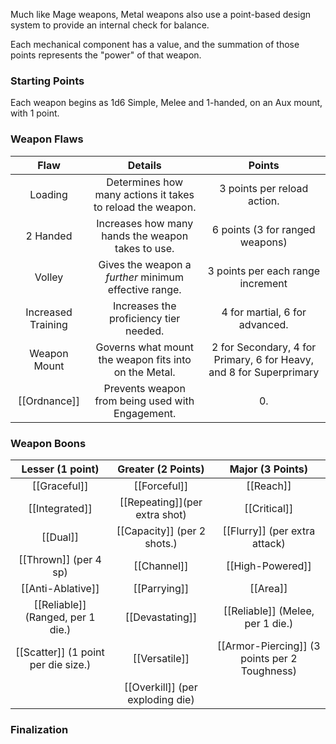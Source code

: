 Much like Mage weapons, Metal weapons also use a point-based design system to provide an internal check for balance. 

Each mechanical component has a value, and the summation of those points represents the "power" of that weapon. 

### Starting Points 

Each weapon begins as 1d6 Simple, Melee and 1-handed, on an Aux mount, with 1 point.

### Weapon Flaws 

|        Flaw        |                          Details                           |                               Points                                |
|:------------------:|:----------------------------------------------------------:|:-------------------------------------------------------------------:|
|      Loading       | Determines how many actions it takes to reload the weapon. |                     3 points per reload action.                     |
|      2 Handed      |     Increases how many hands the weapon takes to use.      |                   6 points (3 for ranged weapons)                   |
|       Volley       |   Gives the weapon a *further* minimum effective range.    |                  3 points per each range increment                  |
| Increased Training |           Increases the proficiency tier needed.           |                   4 for martial, 6 for advanced.                    |
|    Weapon Mount    |   Governs what mount the weapon fits into on the Metal.    | 2 for Secondary, 4 for Primary, 6 for Heavy, and 8 for Superprimary |
|    [[Ordnance]]    |      Prevents weapon from being used with Engagement.      |            0.                                                         |

### Weapon Boons

|          Lesser (1 point)           |        Greater (2 Points)        |               Major (3 Points)                |
|:-----------------------------------:|:--------------------------------:|:---------------------------------------------:|
|            [[Graceful]]             |           [[Forceful]]           |                   [[Reach]]                   |
|           [[Integrated]]            |  [[Repeating]](per extra shot)   |                 [[Critical]]                  |
|              [[Dual]]               |   [[Capacity]] (per 2 shots.)    |         [[Flurry]] (per extra attack)         |
|        [[Thrown]] (per 4 sp)        |           [[Channel]]            |               [[High-Powered]]                |
|          [[Anti-Ablative]]          |           [[Parrying]]           |                   [[Area]]                    |
|  [[Reliable]] (Ranged, per 1 die.)  |         [[Devastating]]          |       [[Reliable]]  (Melee, per 1 die.)       |
| [[Scatter]] (1 point per die size.) |          [[Versatile]]           | [[Armor-Piercing]] (3 points per 2 Toughness) |
|                                     | [[Overkill]] (per exploding die) |                                               |

### Finalization 